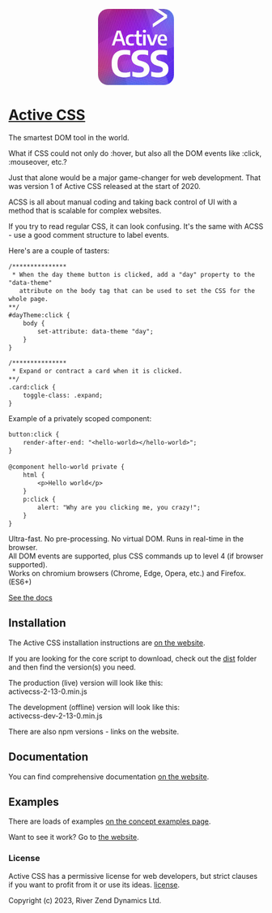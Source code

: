 <p align="center"><a href="https://activecss.org" target="_blank" rel="noopener noreferrer"><img src="https://github.com/Active-CSS/active-css/raw/master/logo/activecss-150.jpg" alt="Active CSS Logo" style="border-radius: 20px;"></a></p>


# [Active CSS](https://activecss.org/)

The smartest DOM tool in the world.

What if CSS could not only do :hover, but also all the DOM events like :click, :mouseover, etc.?

Just that alone would be a major game-changer for web development. That was version 1 of Active CSS released at the start of 2020.

ACSS is all about manual coding and taking back control of UI with a method that is scalable for complex websites.

If you try to read regular CSS, it can look confusing. It's the same with ACSS - use a good comment structure to label events.

Here's are a couple of tasters:
```
/***************
 * When the day theme button is clicked, add a "day" property to the "data-theme"
   attribute on the body tag that can be used to set the CSS for the whole page.
**/
#dayTheme:click {
    body {
        set-attribute: data-theme "day";
    }
}
```

```
/***************
 * Expand or contract a card when it is clicked.
**/
.card:click {
    toggle-class: .expand;
}
```

Example of a privately scoped component:
```
button:click {
    render-after-end: "<hello-world></hello-world>";
}

@component hello-world private {
    html {
        <p>Hello world</p>
    }
    p:click {
        alert: "Why are you clicking me, you crazy!";
    }
}
```

Ultra-fast. No pre-processing. No virtual DOM. Runs in real-time in the browser.<br>
All DOM events are supported, plus CSS commands up to level 4 (if browser supported).<br>
Works on chromium browsers (Chrome, Edge, Opera, etc.) and Firefox. (ES6+)

[See the docs](https://activecss.org/)

## Installation

The Active CSS installation instructions are [on the website](https://activecss.org/manual/installation.html).

If you are looking for the core script to download, check out the [dist](https://github.com/Active-CSS/active-css/tree/master/dist) folder and then find the version(s) you need.

The production (live) version will look like this:<br>
activecss-2-13-0.min.js

The development (offline) version will look like this:<br>
activecss-dev-2-13-0.min.js

There are also npm versions - links on the website.

## Documentation

You can find comprehensive documentation [on the website](https://activecss.org).

## Examples

There are loads of examples [on the concept examples page](https://activecss.org/manual/examples.html).

Want to see it work? Go to [the website](https://activecss.org).

### License

Active CSS has a permissive license for web developers, but strict clauses if you want to profit from it or use its ideas. [license](./LICENSE).

Copyright (c) 2023, River Zend Dynamics Ltd.
